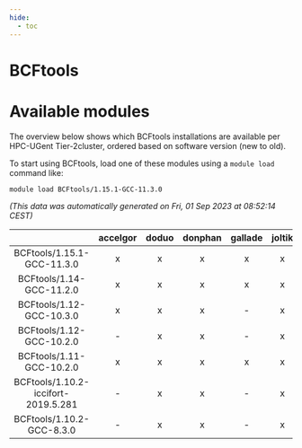 ```yaml
---
hide:
  - toc
---
```


BCFtools
========

# Available modules


The overview below shows which BCFtools installations are available per HPC-UGent Tier-2cluster, ordered based on software version (new to old).

To start using BCFtools, load one of these modules using a `module load` command like:

```shell
module load BCFtools/1.15.1-GCC-11.3.0
```

*(This data was automatically generated on Fri, 01 Sep 2023 at 08:52:14 CEST)*  

| |accelgor|doduo|donphan|gallade|joltik|skitty|swalot|victini|
| :---: | :---: | :---: | :---: | :---: | :---: | :---: | :---: | :---: |
|BCFtools/1.15.1-GCC-11.3.0|x|x|x|x|x|x|x|x|
|BCFtools/1.14-GCC-11.2.0|x|x|x|x|x|x|x|x|
|BCFtools/1.12-GCC-10.3.0|x|x|x|-|x|x|x|x|
|BCFtools/1.12-GCC-10.2.0|-|x|x|-|x|-|x|-|
|BCFtools/1.11-GCC-10.2.0|x|x|x|x|x|x|x|x|
|BCFtools/1.10.2-iccifort-2019.5.281|-|x|x|-|x|x|-|x|
|BCFtools/1.10.2-GCC-8.3.0|-|x|x|-|x|x|-|x|
